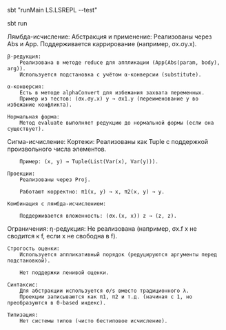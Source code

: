 sbt "runMain LS.LSREPL --test"

sbt run

Лямбда-исчисление:
    Абстракция и применение:
        Реализованы через Abs и App.
        Поддерживается каррирование (например, σx.σy.x).

    β-редукция:
        Реализована в методе reduce для аппликации (App(Abs(param, body), arg)).
        Используется подстановка с учётом α-конверсии (substitute).

    α-конверсия:
        Есть в методе alphaConvert для избежания захвата переменных.
        Пример из тестов: (σx.σy.x) y → σx1.y (переименование y во избежание конфликта).

    Нормальная форма:
        Метод evaluate выполняет редукцию до нормальной формы (если она существует).

Сигма-исчисление:
    Кортежи:
        Реализованы как Tuple с поддержкой произвольного числа элементов.

        Пример: (x, y) → Tuple(List(Var(x), Var(y))).

    Проекции:
        Реализованы через Proj.

        Работают корректно: π1(x, y) → x, π2(x, y) → y.

    Комбинация с лямбда-исчислением:

        Поддерживается вложенность: (σx.(x, x)) z → (z, z).

Ограничения:
    η-редукция:
        Не реализована (например, σx.f x не сводится к f, если x не свободна в f).

    Строгость оценки:
        Используется аппликативный порядок (редуцируются аргументы перед подстановкой).

        Нет поддержки ленивой оценки.

    Синтаксис:
        Для абстракции используется σ/s вместо традиционного λ.
        Проекции записываются как π1, π2 и т.д. (начиная с 1, но преобразуются в 0-based индекс).

    Типизация:
        Нет системы типов (чисто бестиповое исчисление).
